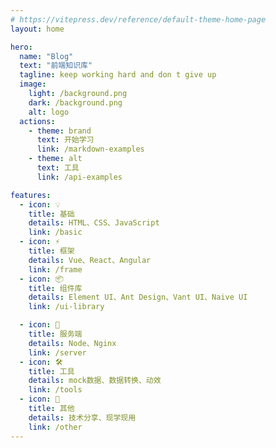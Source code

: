 ```yaml
---
# https://vitepress.dev/reference/default-theme-home-page
layout: home

hero:
  name: "Blog"
  text: "前端知识库"
  tagline: keep working hard and don t give up
  image: 
    light: /background.png
    dark: /background.png
    alt: logo
  actions:
    - theme: brand
      text: 开始学习
      link: /markdown-examples
    - theme: alt
      text: 工具
      link: /api-examples

features:
  - icon: 💡
    title: 基础
    details: HTML、CSS、JavaScript
    link: /basic
  - icon: ⚡️
    title: 框架
    details: Vue、React、Angular
    link: /frame
  - icon: 📦
    title: 组件库
    details: Element UI、Ant Design、Vant UI、Naive UI
    link: /ui-library

  - icon: 🔑
    title: 服务端
    details: Node、Nginx
    link: /server
  - icon: 🛠️
    title: 工具
    details: mock数据、数据转换、动效
    link: /tools
  - icon: 🔩
    title: 其他
    details: 技术分享、现学现用
    link: /other
---
```


